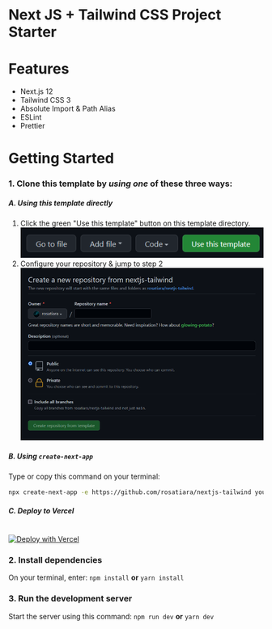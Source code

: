 # Next JS + Tailwind CSS Project Starter

# Features
- Next.js 12
- Tailwind CSS 3
- Absolute Import & Path Alias
- ESLint
- Prettier

# Getting Started
### 1. Clone this template by _**using one**_ of these three ways:
##### A. Using this template directly
1. Click the green "Use this template" button on this template directory.
![use-this-template-button](misc/use-this-template.png)
2. Configure your repository & jump to step 2
![use-this-template-button](misc/use-this-template-2.png)
##### B. Using `create-next-app`
Type or copy this command on your terminal:
```bash
npx create-next-app -e https://github.com/rosatiara/nextjs-tailwind your_project_name_here
```
##### C. Deploy to Vercel
#
   [![Deploy with Vercel](https://vercel.com/button)](https://vercel.com/new/git/external?repository-url=https%3A%2F%2Fgithub.com%2Frosatiara%2Fnextjs-tailwind)
### 2. Install dependencies
On your terminal, enter:
`npm install` 
**or** 
`yarn install`
### 3. Run the development server
Start the server using this command:
`npm run dev`
**or**
`yarn dev`
